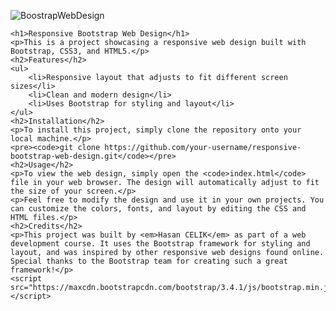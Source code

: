 ![BoostrapWebDesign](https://user-images.githubusercontent.com/123208180/223715738-49f6e626-9b62-4c32-8d02-9268b3513b7f.gif)



	<h1>Responsive Bootstrap Web Design</h1>
	<p>This is a project showcasing a responsive web design built with Bootstrap, CSS3, and HTML5.</p>
	<h2>Features</h2>
	<ul>
		<li>Responsive layout that adjusts to fit different screen sizes</li>
		<li>Clean and modern design</li>
		<li>Uses Bootstrap for styling and layout</li>
	</ul>
	<h2>Installation</h2>
	<p>To install this project, simply clone the repository onto your local machine.</p>
	<pre><code>git clone https://github.com/your-username/responsive-bootstrap-web-design.git</code></pre>
	<h2>Usage</h2>
	<p>To view the web design, simply open the <code>index.html</code> file in your web browser. The design will automatically adjust to fit the size of your screen.</p>
	<p>Feel free to modify the design and use it in your own projects. You can customize the colors, fonts, and layout by editing the CSS and HTML files.</p>
	<h2>Credits</h2>
	<p>This project was built by <em>Hasan CELIK</em> as part of a web development course. It uses the Bootstrap framework for styling and layout, and was inspired by other responsive web designs found online. Special thanks to the Bootstrap team for creating such a great framework!</p>
	<script src="https://maxcdn.bootstrapcdn.com/bootstrap/3.4.1/js/bootstrap.min.js"></script>

